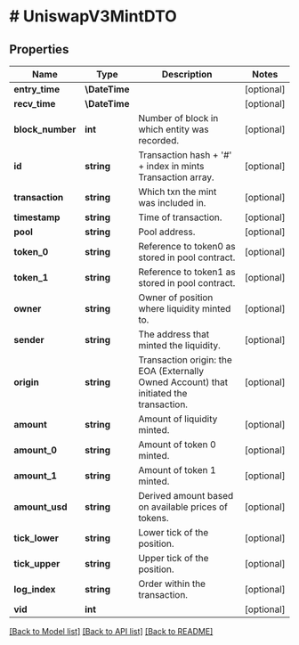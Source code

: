 # # UniswapV3MintDTO

## Properties

Name | Type | Description | Notes
------------ | ------------- | ------------- | -------------
**entry_time** | **\DateTime** |  | [optional]
**recv_time** | **\DateTime** |  | [optional]
**block_number** | **int** | Number of block in which entity was recorded. | [optional]
**id** | **string** | Transaction hash + &#39;#&#39; + index in mints Transaction array. | [optional]
**transaction** | **string** | Which txn the mint was included in. | [optional]
**timestamp** | **string** | Time of transaction. | [optional]
**pool** | **string** | Pool address. | [optional]
**token_0** | **string** | Reference to token0 as stored in pool contract. | [optional]
**token_1** | **string** | Reference to token1 as stored in pool contract. | [optional]
**owner** | **string** | Owner of position where liquidity minted to. | [optional]
**sender** | **string** | The address that minted the liquidity. | [optional]
**origin** | **string** | Transaction origin: the EOA (Externally Owned Account) that initiated the transaction. | [optional]
**amount** | **string** | Amount of liquidity minted. | [optional]
**amount_0** | **string** | Amount of token 0 minted. | [optional]
**amount_1** | **string** | Amount of token 1 minted. | [optional]
**amount_usd** | **string** | Derived amount based on available prices of tokens. | [optional]
**tick_lower** | **string** | Lower tick of the position. | [optional]
**tick_upper** | **string** | Upper tick of the position. | [optional]
**log_index** | **string** | Order within the transaction. | [optional]
**vid** | **int** |  | [optional]

[[Back to Model list]](../../README.md#models) [[Back to API list]](../../README.md#endpoints) [[Back to README]](../../README.md)
